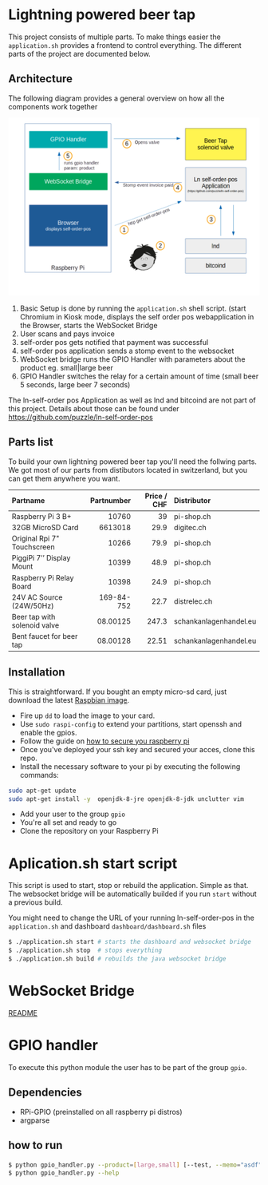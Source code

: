 # Lightning powered beer tap

This project consists of multiple parts. To make things easier the `application.sh` provides a frontend to control everything. The different parts of the project are documented below.

## Architecture

The following diagram provides a general overview on how all the components work together

![Architecture](./graphics/architecture.png)


1. Basic Setup is done by running the `application.sh` shell script. (start Chromium in Kiosk mode, displays the self order pos webapplication in the Browser, starts the WebSocket Bridge
1. User scans and pays invoice
1. self-order pos gets notified that payment was successful
1. self-order pos application sends a stomp event to the websocket
1. WebSocket bridge runs the GPIO Handler with parameters about the product eg. small|large beer
1. GPIO Handler switches the relay for a certain amount of time (small beer 5 seconds, large beer 7 seconds)

The ln-self-order pos Application as well as lnd and bitcoind are not part of this project. Details about those can be found under https://github.com/puzzle/ln-self-order-pos


## Parts list

To build your own lightning powered beer tap you'll need the follwing parts. We got most of our parts from distibutors located in switzerland, but you can get them anywhere you want.

| **Partname**                    | **Partnumber** | **Price / CHF**   |  **Distributor**          |
| :------------------------------ | --------------:| ----------------: | :------------------------ |
| Raspberry Pi 3 B+               |  10760         |  39               |  pi-shop.ch               |
| 32GB MicroSD Card               |  6613018       |  29.9             |  digitec.ch               |
| Original Rpi 7" Touchscreen     |  10266         |  79.9             |  pi-shop.ch               |
| PiggiPi 7’’ Display Mount       |  10399         |  48.9             |  pi-shop.ch               |
| Raspberry Pi Relay Board        |  10398         |  24.9             |  pi-shop.ch               |
| 24V AC Source (24W/50Hz)        |  169-84-752    |  22.7             |  distrelec.ch             |
| Beer tap with solenoid valve    |  08.00125      |  247.3            |  schankanlagenhandel.eu   |
| Bent faucet for beer tap        |  08.00128      |  22.51            |  schankanlagenhandel.eu   |

## Installation

This is straightforward. If you bought an empty micro-sd card, just download the latest [Raspbian image](https://www.raspberrypi.org/downloads/raspbian/).
* Fire up `dd` to load the image to your card.
* Use `sudo raspi-config` to extend your partitions, start openssh and enable the gpios.
* Follow the guide on [how to secure you raspberry pi](https://www.raspberrypi.org/documentation/configuration/security.md)
* Once you've deployed your ssh key and secured your acces, clone this repo.
* Install the necessary software to your pi by executing the following commands:
```bash
sudo apt-get update
sudo apt-get install -y  openjdk-8-jre openjdk-8-jdk unclutter vim
```
* Add your user to the group `gpio`
* You're all set and ready to go
* Clone the repository on your Raspberry Pi

# Aplication.sh start script

This script is used to start, stop or rebuild the application. Simple as that.
The websocket bridge will be automatically builded if you run `start` without a
previous build.

You might need to change the URL of your running ln-self-order-pos in the `application.sh` and dashboard `dashboard/dashboard.sh` files

```bash
$ ./application.sh start # starts the dashboard and websocket bridge
$ ./application.sh stop  # stops everything
$ ./application.sh build # rebuilds the java websocket bridge
```

# WebSocket Bridge

[README](./websocket_bridge/README.md)

# GPIO handler

To execute this python module the user has to be part of the group `gpio`.

## Dependencies

* RPi-GPIO (preinstalled on all raspberry pi distros)
* argparse

## how to run

```bash
$ python gpio_handler.py --product=[large,small] [--test, --memo="asdf"]
$ python gpio_handler.py --help
```
